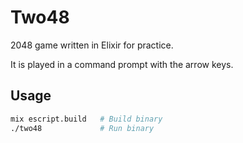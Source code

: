 # Two48

2048 game written in Elixir for practice.

It is played in a command prompt with the arrow keys.

## Usage

```bash
mix escript.build   # Build binary
./two48             # Run binary
```
